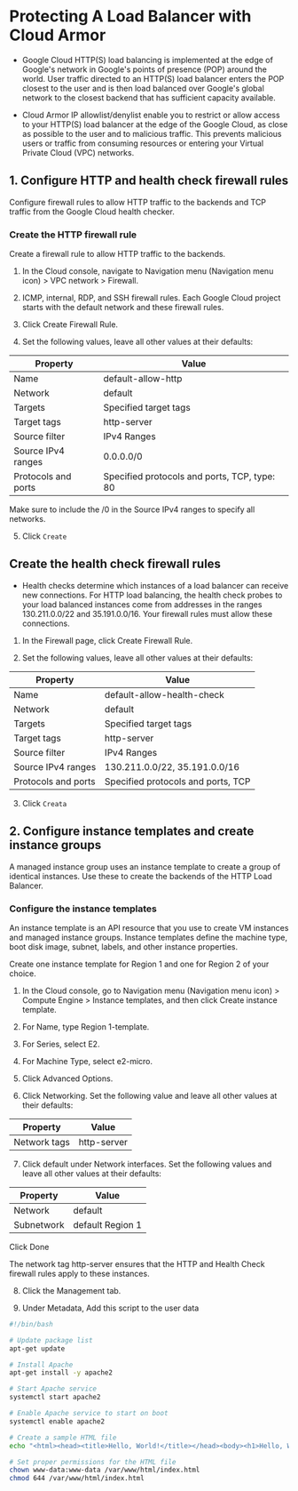# Protecting A Load Balancer with Cloud Armor

- Google Cloud HTTP(S) load balancing is implemented at the edge of Google's network in Google's points of presence (POP) around the world. User traffic directed to an HTTP(S) load balancer enters the POP closest to the user and is then load balanced over Google's global network to the closest backend that has sufficient capacity available.

- Cloud Armor IP allowlist/denylist enable you to restrict or allow access to your HTTP(S) load balancer at the edge of the Google Cloud, as close as possible to the user and to malicious traffic. This prevents malicious users or traffic from consuming resources or entering your Virtual Private Cloud (VPC) networks.

## 1. Configure HTTP and health check firewall rules
Configure firewall rules to allow HTTP traffic to the backends and TCP traffic from the Google Cloud health checker.

### Create the HTTP firewall rule
Create a firewall rule to allow HTTP traffic to the backends.

1. In the Cloud console, navigate to Navigation menu (Navigation menu icon) > VPC network > Firewall.

2. ICMP, internal, RDP, and SSH firewall rules. Each Google Cloud project starts with the default network and these firewall rules.

3. Click Create Firewall Rule.

4. Set the following values, leave all other values at their defaults:

| Property            | Value                                      |
|---------------------|--------------------------------------------|
| Name                | default-allow-http                         |
| Network             | default                                    |
| Targets             | Specified target tags                      |
| Target tags         | http-server                                |
| Source filter       | IPv4 Ranges                                |
| Source IPv4 ranges | 0.0.0.0/0                                  |
| Protocols and ports | Specified protocols and ports, TCP, type: 80|

Make sure to include the /0 in the Source IPv4 ranges to specify all networks.

5. Click `Create`

## Create the health check firewall rules

- Health checks determine which instances of a load balancer can receive new connections. For HTTP load balancing, the health check probes to your load balanced instances come from addresses in the ranges 130.211.0.0/22 and 35.191.0.0/16. Your firewall rules must allow these connections.

1. In the Firewall page, click Create Firewall Rule.

2. Set the following values, leave all other values at their defaults:

| Property            | Value                                      |
|---------------------|--------------------------------------------|
| Name                | default-allow-health-check                 |
| Network             | default                                    |
| Targets             | Specified target tags                      |
| Target tags         | http-server                                |
| Source filter       | IPv4 Ranges                                |
| Source IPv4 ranges | 130.211.0.0/22, 35.191.0.0/16             |
| Protocols and ports | Specified protocols and ports, TCP         |

3. Click `Creata`


## 2. Configure instance templates and create instance groups
A managed instance group uses an instance template to create a group of identical instances. Use these to create the backends of the HTTP Load Balancer.

### Configure the instance templates
An instance template is an API resource that you use to create VM instances and managed instance groups. Instance templates define the machine type, boot disk image, subnet, labels, and other instance properties.

Create one instance template for Region 1 and one for Region 2 of your choice.

1. In the Cloud console, go to Navigation menu (Navigation menu icon) > Compute Engine > Instance templates, and then click Create instance template.

2. For Name, type Region 1-template.

3. For Series, select E2.

4. For Machine Type, select e2-micro.

5. Click Advanced Options.

6. Click Networking. Set the following value and leave all other values at their defaults:

| Property     | Value        |
|--------------|--------------|
| Network tags | http-server  |


7. Click default under Network interfaces. Set the following values and leave all other values at their defaults:

| Property     | Value               |
|--------------|---------------------|
| Network      | default             |
| Subnetwork   | default Region 1    |

Click Done

The network tag http-server ensures that the HTTP and Health Check firewall rules apply to these instances.

8. Click the Management tab.

9. Under Metadata, Add this script to the user data

```bash
#!/bin/bash

# Update package list
apt-get update

# Install Apache
apt-get install -y apache2

# Start Apache service
systemctl start apache2

# Enable Apache service to start on boot
systemctl enable apache2

# Create a sample HTML file
echo "<html><head><title>Hello, World!</title></head><body><h1>Hello, World!</h1></body></html>" > /var/www/html/index.html

# Set proper permissions for the HTML file
chown www-data:www-data /var/www/html/index.html
chmod 644 /var/www/html/index.html
```



















